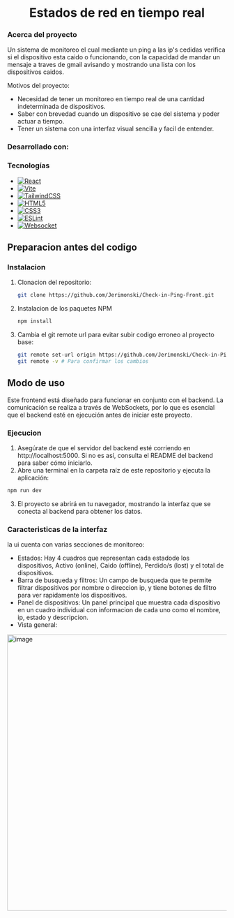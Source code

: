 <div align="center">
  <h1 align="center">Estados de red en tiempo real</h1>
</div>

<!-- ABOUT THE PROJECT -->
### Acerca del proyecto

Un sistema de monitoreo el cual mediante un ping a las ip's cedidas verifica si el dispositivo esta caido o funcionando, con la capacidad
de mandar un mensaje a traves de gmail avisando y mostrando una lista con los dispositivos caidos.

Motivos del proyecto:
* Necesidad de tener un monitoreo en tiempo real de una cantidad indeterminada de dispositivos.
* Saber con brevedad cuando un dispositivo se cae del sistema y poder actuar a tiempo.
* Tener un sistema con una interfaz visual sencilla y facil de entender.

### Desarrollado con:
### Tecnologías
* [![React][React.js]][React-url]
* [![Vite][Vite.js]][Vite-url]
* [![TailwindCSS][TailwindCSS.com]][TailwindCSS-url]
* [![HTML5][HTML5.com]][HTML5-url]
* [![CSS3][CSS3.com]][CSS3-url]
* [![ESLint][ESLint.com]][ESLint-url]
* [![Websocket][Websocket.com]][Websocket-url]

<!-- Preparacion antes del codigo -->
## Preparacion antes del codigo

### Instalacion

1. Clonacion del repositorio:
   ```sh
   git clone https://github.com/Jerimonski/Check-in-Ping-Front.git
   ```
3. Instalacion de los paquetes NPM
   ```sh
   npm install
   ```
4. Cambia el git remote url para evitar subir codigo erroneo al proyecto base:
   ```sh
   git remote set-url origin https://github.com/Jerimonski/Check-in-Ping-Front.git
   git remote -v # Para confirmar los cambios
   ```

<!-- Modo de uso -->
## Modo de uso

Este frontend está diseñado para funcionar en conjunto con el backend. La comunicación se realiza a través de WebSockets, por lo que es esencial que el backend esté en ejecución antes de iniciar este proyecto.

### Ejecucion
1. Asegúrate de que el servidor del backend esté corriendo en http://localhost:5000. Si no es así, consulta el README del backend para saber cómo iniciarlo.
2. Abre una terminal en la carpeta raíz de este repositorio y ejecuta la aplicación:
```sh
npm run dev
```
3. El proyecto se abrirá en tu navegador, mostrando la interfaz que se conecta al backend para obtener los datos.
   
### Caracteristicas de la interfaz
la ui cuenta con varias secciones de monitoreo:
* Estados: Hay 4 cuadros que representan cada estadode los dispositivos, Activo (online), Caido (offline), Perdido/s (lost) y el total de dispositivos.
* Barra de busqueda y filtros: Un campo de busqueda que te permite filtrar dispositivos por nombre o direccion ip, y tiene botones de filtro para ver rapidamente los dispositivos.
* Panel de dispositivos: Un panel principal que muestra cada dispositivo en un cuadro individual con informacion de cada uno como el nombre, ip, estado y descripcion.
* Vista general: 
<img width="597" height="633" alt="image" src="https://github.com/user-attachments/assets/ae0e86b1-25ad-4ba7-a7d8-786581ba051d" />


<!-- MARKDOWN LINKS & IMAGES -->
<!-- https://www.markdownguide.org/basic-syntax/#reference-style-links -->
[React.js]: https://img.shields.io/badge/React-20232A?style=for-the-badge&logo=react&logoColor=61DAFB
[React-url]: https://reactjs.org/
[Vite.js]: https://img.shields.io/badge/Vite-B7B7FF?style=for-the-badge&logo=vite&logoColor=646CFF
[Vite-url]: https://vitejs.dev/
[TailwindCSS.com]: https://img.shields.io/badge/Tailwind_CSS-38B2AC?style=for-the-badge&logo=tailwind-css&logoColor=white
[TailwindCSS-url]: https://tailwindcss.com/
[HTML5.com]: https://img.shields.io/badge/HTML5-E34F26?style=for-the-badge&logo=html5&logoColor=white
[HTML5-url]: https://developer.mozilla.org/es/docs/Glossary/HTML5
[CSS3.com]: https://img.shields.io/badge/CSS3-1572B6?style=for-the-badge&logo=css3&logoColor=white
[CSS3-url]: https://developer.mozilla.org/es/docs/Web/CSS/CSS3
[ESLint.com]: https://img.shields.io/badge/ESLint-4B32C3?style=for-the-badge&logo=eslint&logoColor=white
[ESLint-url]: https://eslint.org/
[Websocket.com]: https://img.shields.io/badge/Websocket-111111?style=for-the-badge&logo=websocket&logoColor=white
[Websocket-url]: https://developer.mozilla.org/es/docs/Web/API/WebSockets_API
